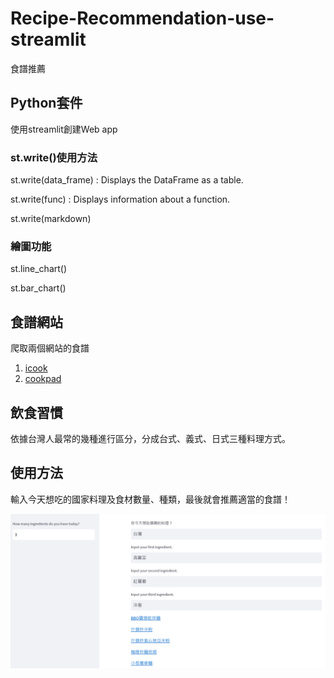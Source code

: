 # Recipe-Recommendation-use-streamlit
食譜推薦

## Python套件
使用streamlit創建Web app

### st.write()使用方法

st.write(data_frame) : Displays the DataFrame as a table.

st.write(func) : Displays information about a function.

st.write(markdown)

### 繪圖功能
st.line_chart()

st.bar_chart()

## 食譜網站
爬取兩個網站的食譜
1. [icook](https://icook.tw/)
2. [cookpad](https://cookpad.com/tw/home)

## 飲食習慣
依據台灣人最常的幾種進行區分，分成台式、義式、日式三種料理方式。

## 使用方法
輸入今天想吃的國家料理及食材數量、種類，最後就會推薦適當的食譜！

![image](https://github.com/Tingchiachi/Recipe-Recommendation-use-streamlit/blob/main/streamlit.png)
